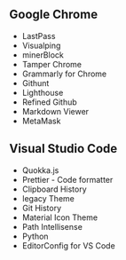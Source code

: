 ## Google Chrome

* LastPass
* Visualping
* minerBlock
* Tamper Chrome
* Grammarly for Chrome
* Githunt
* Lighthouse
* Refined Github
* Markdown Viewer
* MetaMask

## Visual Studio Code

* Quokka.js
* Prettier - Code formatter
* Clipboard History
* legacy Theme
* Git History
* Material Icon Theme
* Path Intellisense
* Python
* EditorConfig for VS Code
